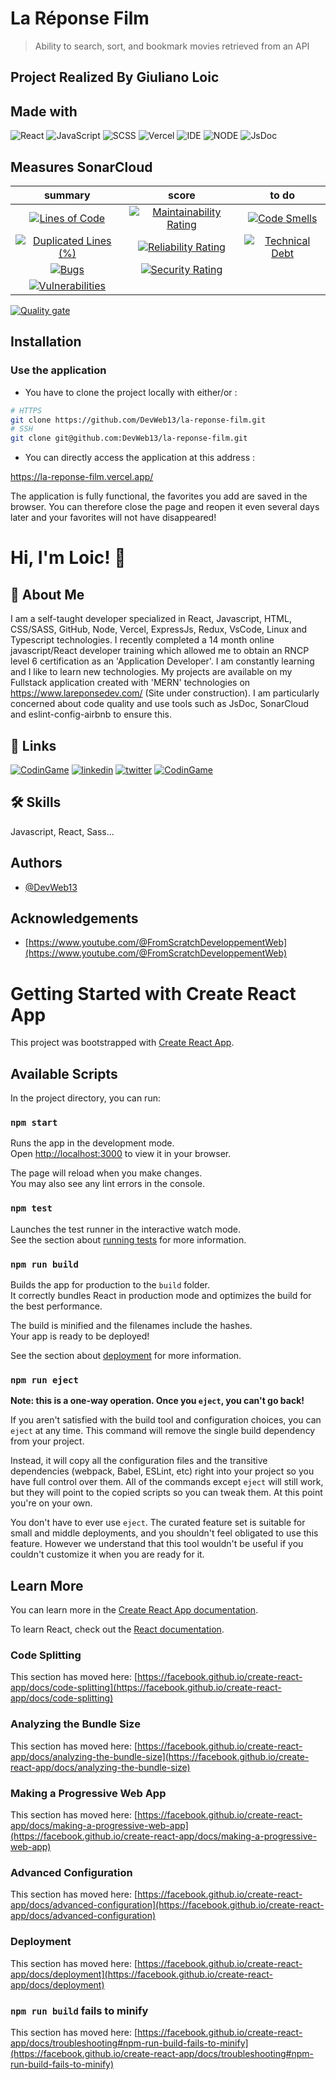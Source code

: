 
# La Réponse Film

> Ability to search, sort, and bookmark movies retrieved from an API

## Project Realized By Giuliano Loic
## Made with

![React](https://img.shields.io/badge/Framework-React-blue) 
![JavaScript](https://img.shields.io/badge/Language-JS-yellow) 
![SCSS](https://img.shields.io/badge/Style-SCSS-ff69b4) 
![Vercel](https://img.shields.io/badge/Deploy-Vercel-black) 
![IDE](https://img.shields.io/badge/IDE-VsCode-blue) 
![NODE](https://img.shields.io/badge/Node-v16.13.0-ff69b4) 
![JsDoc](https://img.shields.io/badge/Library-JsDoc-blueviolet)


## Measures SonarCloud

|                                                                                                              summary                                                                                                               |                                                                                                           score                                                                                                            |                                                                                                      to do                                                                                                      |
| :--------------------------------------------------------------------------------------------------------------------------------------------------------------------------------------------------------------------------------: | :------------------------------------------------------------------------------------------------------------------------------------------------------------------------------------------------------------------------: | :-------------------------------------------------------------------------------------------------------------------------------------------------------------------------------------------------------------: |
|              [![Lines of Code](https://sonarcloud.io/api/project_badges/measure?project=DevWeb13_la-reponse-film&metric=ncloc)](https://sonarcloud.io/summary/new_code?id=DevWeb13_la-reponse-film)              |  [![Maintainability Rating](https://sonarcloud.io/api/project_badges/measure?project=DevWeb13_la-reponse-film&metric=sqale_rating)](https://sonarcloud.io/summary/new_code?id=DevWeb13_la-reponse-film)  |  [![Code Smells](https://sonarcloud.io/api/project_badges/measure?project=DevWeb13_la-reponse-film&metric=code_smells)](https://sonarcloud.io/summary/new_code?id=DevWeb13_la-reponse-film)   |
| [![Duplicated Lines (%)](https://sonarcloud.io/api/project_badges/measure?project=DevWeb13_la-reponse-film&metric=duplicated_lines_density)](https://sonarcloud.io/summary/new_code?id=DevWeb13_la-reponse-film) | [![Reliability Rating](https://sonarcloud.io/api/project_badges/measure?project=DevWeb13_la-reponse-film&metric=reliability_rating)](https://sonarcloud.io/summary/new_code?id=DevWeb13_la-reponse-film) | [![Technical Debt](https://sonarcloud.io/api/project_badges/measure?project=DevWeb13_la-reponse-film&metric=sqale_index)](https://sonarcloud.io/summary/new_code?id=DevWeb13_la-reponse-film) |
|                   [![Bugs](https://sonarcloud.io/api/project_badges/measure?project=DevWeb13_la-reponse-film&metric=bugs)](https://sonarcloud.io/summary/new_code?id=DevWeb13_la-reponse-film)                   |    [![Security Rating](https://sonarcloud.io/api/project_badges/measure?project=DevWeb13_la-reponse-film&metric=security_rating)](https://sonarcloud.io/summary/new_code?id=DevWeb13_la-reponse-film)    |                                                                                                                                                                                                                 |
|        [![Vulnerabilities](https://sonarcloud.io/api/project_badges/measure?project=DevWeb13_la-reponse-film&metric=vulnerabilities)](https://sonarcloud.io/summary/new_code?id=DevWeb13_la-reponse-film)        |                                                                                                                                                                                                                            |

[![Quality gate](https://sonarcloud.io/api/project_badges/quality_gate?project=DevWeb13_la-reponse-film)](https://sonarcloud.io/summary/new_code?id=DevWeb13_la-reponse-film)


## Installation

### Use the application

* You have to clone the project locally with either/or :

```bash
# HTTPS
git clone https://github.com/DevWeb13/la-reponse-film.git
# SSH
git clone git@github.com:DevWeb13/la-reponse-film.git
```

* You can directly access the application at this address :

https://la-reponse-film.vercel.app/

The application is fully functional, the favorites you add are saved in the browser. You can therefore close the page and reopen it even several days later and your favorites will not have disappeared!

    
# Hi, I'm Loic! 👋


## 🚀 About Me
I am a self-taught developer specialized in React, Javascript, HTML, CSS/SASS, GitHub, Node, Vercel, ExpressJs, Redux, VsCode, Linux and Typescript technologies. I recently completed a 14 month online javascript/React developer training which allowed me to obtain an RNCP level 6 certification as an 'Application Developer'. I am constantly learning and I like to learn new technologies. My projects are available on my Fullstack application created with 'MERN' technologies on https://www.lareponsedev.com/ (Site under construction). I am particularly concerned about code quality and use tools such as JsDoc, SonarCloud and eslint-config-airbnb to ensure this.


## 🔗 Links
[![CodinGame](https://i.ibb.co/xSnNqcZ/La-Reponse-Dev-Logo150-150.png)](https://www.lareponsedev.com/)
[![linkedin](https://img.shields.io/badge/linkedin-0A66C2?style=for-the-badge&logo=linkedin&logoColor=white)](https://www.linkedin.com/in/loic-g-76968b219/)
[![twitter](https://img.shields.io/badge/twitter-1DA1F2?style=for-the-badge&logo=twitter&logoColor=white)](https://twitter.com/DeveloppementW1)
[![CodinGame](https://img.shields.io/static/v1?style=for-the-badge&message=CodinGame&color=222222&logo=CodinGame&logoColor=F2BB13&label=)](https://www.codingame.com/profile/4f9df2adc1f95abbab8380d47656ade10865463)

## 🛠 Skills
Javascript, React, Sass...

## Authors

- [@DevWeb13](https://github.com/DevWeb13)


## Acknowledgements

 - [https://www.youtube.com/@FromScratchDeveloppementWeb](https://www.youtube.com/@FromScratchDeveloppementWeb)



# Getting Started with Create React App

This project was bootstrapped with [Create React App](https://github.com/facebook/create-react-app).

## Available Scripts

In the project directory, you can run:

### `npm start`

Runs the app in the development mode.\
Open [http://localhost:3000](http://localhost:3000) to view it in your browser.

The page will reload when you make changes.\
You may also see any lint errors in the console.

### `npm test`

Launches the test runner in the interactive watch mode.\
See the section about [running tests](https://facebook.github.io/create-react-app/docs/running-tests) for more information.

### `npm run build`

Builds the app for production to the `build` folder.\
It correctly bundles React in production mode and optimizes the build for the best performance.

The build is minified and the filenames include the hashes.\
Your app is ready to be deployed!

See the section about [deployment](https://facebook.github.io/create-react-app/docs/deployment) for more information.

### `npm run eject`

**Note: this is a one-way operation. Once you `eject`, you can't go back!**

If you aren't satisfied with the build tool and configuration choices, you can `eject` at any time. This command will remove the single build dependency from your project.

Instead, it will copy all the configuration files and the transitive dependencies (webpack, Babel, ESLint, etc) right into your project so you have full control over them. All of the commands except `eject` will still work, but they will point to the copied scripts so you can tweak them. At this point you're on your own.

You don't have to ever use `eject`. The curated feature set is suitable for small and middle deployments, and you shouldn't feel obligated to use this feature. However we understand that this tool wouldn't be useful if you couldn't customize it when you are ready for it.

## Learn More

You can learn more in the [Create React App documentation](https://facebook.github.io/create-react-app/docs/getting-started).

To learn React, check out the [React documentation](https://reactjs.org/).

### Code Splitting

This section has moved here: [https://facebook.github.io/create-react-app/docs/code-splitting](https://facebook.github.io/create-react-app/docs/code-splitting)

### Analyzing the Bundle Size

This section has moved here: [https://facebook.github.io/create-react-app/docs/analyzing-the-bundle-size](https://facebook.github.io/create-react-app/docs/analyzing-the-bundle-size)

### Making a Progressive Web App

This section has moved here: [https://facebook.github.io/create-react-app/docs/making-a-progressive-web-app](https://facebook.github.io/create-react-app/docs/making-a-progressive-web-app)

### Advanced Configuration

This section has moved here: [https://facebook.github.io/create-react-app/docs/advanced-configuration](https://facebook.github.io/create-react-app/docs/advanced-configuration)

### Deployment

This section has moved here: [https://facebook.github.io/create-react-app/docs/deployment](https://facebook.github.io/create-react-app/docs/deployment)

### `npm run build` fails to minify

This section has moved here: [https://facebook.github.io/create-react-app/docs/troubleshooting#npm-run-build-fails-to-minify](https://facebook.github.io/create-react-app/docs/troubleshooting#npm-run-build-fails-to-minify)
